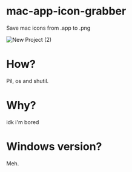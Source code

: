 # mac-app-icon-grabber
Save mac icons from .app to .png

![New Project (2)](https://user-images.githubusercontent.com/79367505/129384266-afbbc565-e793-4b45-a718-e3d7b64fb02b.png)

# How?
Pil, os and shutil.
# Why?
idk i'm bored
# Windows version?
Meh.

